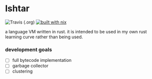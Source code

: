 # Ishtar
![Travis (.org)](https://img.shields.io/travis/hoomanist/ishtar)  [![built with nix](https://builtwithnix.org/badge.svg)](https://builtwithnix.org)


a language VM written in rust. it is intended to be used in my own rust learning curve rather than being used.

### development goals

- [ ] full bytecode implementation
- [ ] garbage collector
- [ ] clustering
